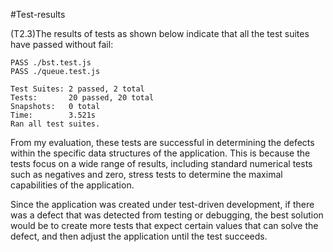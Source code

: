 #Test-results

(T2.3)The results of tests as shown below indicate that all the test suites have passed without fail:
```
PASS ./bst.test.js
PASS ./queue.test.js

Test Suites: 2 passed, 2 total
Tests:       20 passed, 20 total
Snapshots:   0 total
Time:        3.521s
Ran all test suites.
```

From my evaluation, these tests are successful in determining the defects within the specific data structures of the application. This is because the tests focus on a wide range of results, including standard numerical tests such as negatives and zero, stress tests to determine the maximal capabilities of the application.

Since the application was created under test-driven development, if there was a defect that was detected from testing or debugging, the best solution would be to create more tests that expect certain values that can solve the defect, and then adjust the application until the test succeeds.